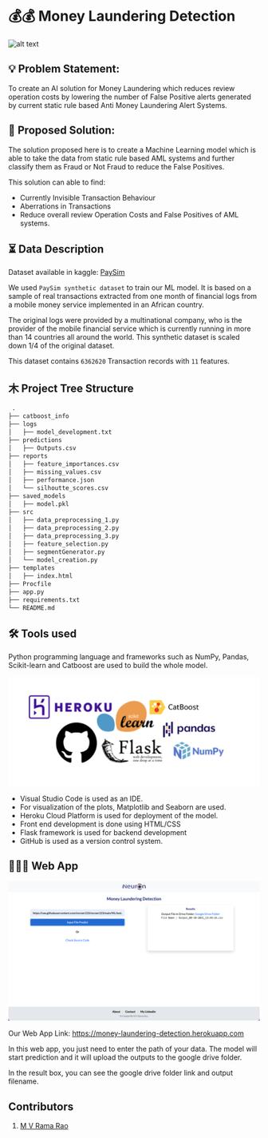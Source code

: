 # 💰💰 Money Laundering Detection

![alt text](https://www.unodc.org/images/money-laundering/images_website_update/Money_Laundering_Cycle.png)


## 💡 Problem Statement:

To create an AI solution for Money Laundering which reduces review operation costs by lowering the number of False Positive alerts generated by current static rule based Anti Money Laundering Alert Systems.

## 📝 Proposed Solution:

The solution proposed here is to create a Machine Learning model which is able to take the data from static rule based AML systems and further classify them as Fraud or Not Fraud to reduce the False Positives. 

This solution can able to find:

- Currently Invisible Transaction Behaviour
- Aberrations in Transactions
- Reduce overall review Operation Costs and False Positives of AML systems.

## ⏳ Data Description

Dataset available in kaggle: [PaySim](https://www.kaggle.com/ealaxi/paysim1)

We used `PaySim synthetic dataset` to train our ML model. It is based on a sample of real transactions extracted from one month of financial logs from a mobile money service implemented in an African country.

The original logs were provided by a multinational company, who is the provider of the mobile financial service which is currently running in more than 14 countries all around the world. This synthetic dataset is scaled down 1/4 of the original dataset.

This dataset contains `6362620` Transaction records with `11` features.

## ⽊ Project Tree Structure
```
 .
├── catboost_info
├── logs
│   ├── model_development.txt
├── predictions
│   ├── Outputs.csv
├── reports
│   ├── feature_importances.csv
│   ├── missing_values.csv
│   ├── performance.json
│   └── silhoutte_scores.csv
├── saved_models
│   ├── model.pkl
├── src
│   ├── data_preprocessing_1.py
│   ├── data_preprocessing_2.py
│   ├── data_preprocessing_3.py
│   ├── feature_selection.py
│   ├── segmentGenerator.py
│   └── model_creation.py
├── templates
│   ├── index.html
├── Procfile
├── app.py
├── requirements.txt
└── README.md
```

## 🛠 Tools used

Python programming language and frameworks such as NumPy, Pandas, Scikit-learn and Catboost are used to build the whole model.

![alt text](https://github.com/mvram123/mvram123/blob/main/ML/t.png)

- Visual Studio Code is used as an IDE.
- For visualization of the plots, Matplotlib and Seaborn are used.
- Heroku Cloud Platform is used for deployment of the model.
- Front end development is done using HTML/CSS
- Flask framework is used for backend development
- GitHub is used as a version control system.

## 👨🏻‍💻 Web App

![alt text](https://github.com/mvram123/mvram123/blob/main/ML/web.png)

Our Web App Link: https://money-laundering-detection.herokuapp.com

In this web app, you just need to enter the path of your data. The model will start prediction and it will upload the outputs to the google drive folder.

In the result box, you can see the google drive folder link and output filename.

## Contributors

1. [M V Rama Rao](https://www.linkedin.com/in/ramarao-mv)



